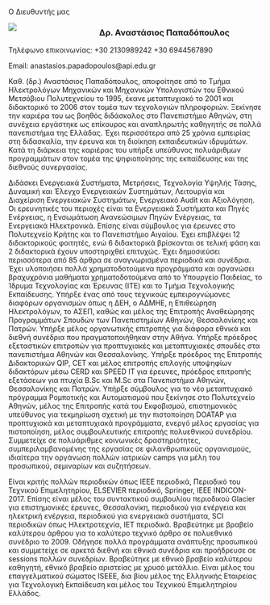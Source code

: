 Ο Διευθυντής μας
<div style="width:160px; float:left; margin-right:20px;margin-bottom:6px;">
<img src="/img/administrative/principal.png"/>
</div>

<h3>Δρ. Αναστάσιος Παπαδόπουλος</h3>

<p>Τηλέφωνο επικοινωνίας: +30 2130989242
                      +30 6944567890
</p>

<p>Email: anastasios.papadopoulos@api.edu.gr</p>

<p><b></b>Καθ. (δρ.) Αναστάσιος Παπαδόπουλος, αποφοίτησε από το Τμήμα Ηλεκτρολόγων Μηχανικών και Μηχανικών Υπολογιστών του Εθνικού Μετσόβιου Πολυτεχνείου το 1995, έκανε μεταπτυχιακό το 2001 και διδακτορικό το 2006 στον τομέα των τεχνολογιών πληροφοριών. Ξεκίνησε την καριέρα του ως βοηθός διδάσκαλος στο Πανεπιστήμιο Αθηνών, στη συνέχεια εργάστηκε ως επίκουρος και αναπληρωτής καθηγητής σε πολλά πανεπιστήμια της Ελλάδας. Έχει περισσότερα από 25 χρόνια εμπειρίας στη διδασκαλία, την έρευνα και τη διοίκηση εκπαιδευτικών ιδρυμάτων. Κατά τη διάρκεια της καριέρας του υπήρξε υπεύθυνος πολυάριθμων προγραμμάτων στον τομέα της ψηφιοποίησης της εκπαίδευσης και της διεθνούς συνεργασίας.

<p>Διδάσκει Ενεργειακά Συστήματα, Μετρήσεις, Τεχνολογία Υψηλής Τάσης, Δυναμική και Έλεγχο Ενεργειακών Συστημάτων, Λειτουργία και Διαχείριση Ενεργειακών Συστημάτων, Ενεργειακό Audit και Αξιολόγηση. Οι ερευνητικές του περιοχές είναι τα Ενεργειακά Συστήματα και Πηγές Ενέργειας, η Ενσωμάτωση Ανανεώσιμων Πηγών Ενέργειας, τα Ενεργειακά Ηλεκτρονικά. Επίσης είναι σύμβουλος για έρευνες στο Πολυτεχνείο Κρήτης και το Πανεπιστήμιο Αιγαίου. Έχει επιβλέψει 12 διδακτορικούς φοιτητές, ενώ 6 διδακτορικά βρίσκονται σε τελική φάση και 2 διδακτορικά έχουν υποστηριχθεί επιτυχώς. Έχει δημοσιεύσει περισσότερα από 85 άρθρα σε αναγνωρισμένα περιοδικά και συνέδρια. Έχει υλοποιήσει πολλά χρηματοδοτούμενα προγράμματα και οργανώσει βραχυχρόνια μαθήματα χρηματοδοτούμενα από το Υπουργείο Παιδείας, το Ίδρυμα Τεχνολογίας και Έρευνας (ΙΤΕ) και το Τμήμα Τεχνολογικής Εκπαίδευσης. Υπήρξε ένας από τους τεχνικούς εμπειρογνώμονες διαφόρων οργανισμών όπως η ΔΕΗ, ο ΑΔΜΗΕ, η Επιθεώρηση Ηλεκτρολόγων, το ΑΣΕΠ, καθώς και μέλος της Επιτροπής Αναθεώρησης Προγραμμάτων Σπουδών των Πανεπιστημίων Αθηνών, Θεσσαλονίκης και Πατρών. Υπήρξε μέλος οργανωτικής επιτροπής για διάφορα εθνικά και διεθνή συνέδρια που πραγματοποιήθηκαν στην Αθήνα. Υπήρξε πρόεδρος εξεταστικών επιτροπών για προπτυχιακές και μεταπτυχιακές σπουδές στα πανεπιστήμια Αθηνών και Θεσσαλονίκης. Υπήρξε πρόεδρος της Επιτροπής Διδακτορικών QIP, CET και μέλος επιτροπής επιλογής υποψηφίων διδακτόρων μέσω CERD και SPEED IT για έρευνες, πρόεδρος επιτροπής εξετάσεων για πτυχία Β.Sc και M.Sc στα Πανεπιστήμια Αθηνών, Θεσσαλονίκης και Πατρών. Υπήρξε σύμβουλος για το νέο μεταπτυχιακό πρόγραμμα Ρομποτικής και Αυτοματισμού που ξεκίνησε στο Πολυτεχνείο Αθηνών, μέλος της Επιτροπής κατά του Εκφοβισμού, επιστημονικός υπεύθυνος για τεκμηρίωση σχετική με την πιστοποίηση DOATAP για προπτυχιακά και μεταπτυχιακά προγράμματα, ενεργό μέλος εργασίας για πιστοποίηση, μέλος συμβουλευτικής επιτροπής πολυεθνικού συνεδρίου. Συμμετείχε σε πολυάριθμες κοινωνικές δραστηριότητες, συμπεριλαμβανομένης της εργασίας σε φιλανθρωπικούς οργανισμούς, ιδιαίτερα την οργάνωση πολλών ιατρικών camps για μέλη του προσωπικού, σεμιναρίων και συζητήσεων.
</p><p>Είναι κριτής πολλών περιοδικών όπως IEEE περιοδικά, Περιοδικό του Τεχνικού Επιμελητηρίου, ELSEVIER περιοδικό, Springer, IEEE INDICON-2017. Επίσης είναι μέλος του συντακτικού συμβουλίου περιοδικού Glacier για επιστημονικές έρευνες, Θεσσαλονίκη, περιοδικού για ενέργεια και ηλεκτρική ενέργεια, περιοδικού για ενεργειακά συστήματα, SCI περιοδικών όπως Ηλεκτροτεχνία, IET περιοδικά. Βραβεύτηκε με βραβείο καλύτερου άρθρου για το καλύτερο τεχνικό άρθρο σε πολυεθνικό συνέδριο το 2009. Οδήγησε πολλά προγράμματα ανάπτυξης προσωπικού και συμμετείχε σε αρκετά διεθνή και εθνικά συνέδρια και προήδρευσε σε sessions πολλών συνεδρίων. Βραβεύτηκε με εθνικό βραβείο καλύτερου καθηγητή, εθνικό βραβείο αριστείας με χρυσό μετάλλιο. Είναι μέλος του επαγγελματικού σώματος ISEEE, δια βίου μέλος της Ελληνικής Εταιρείας για Τεχνολογική Εκπαίδευση και μέλος του Τεχνικού Επιμελητηρίου Ελλάδος.</p>

<p></p></div></p>
